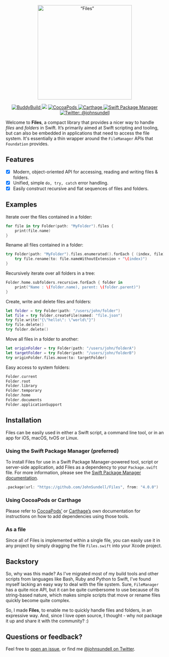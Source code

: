 <p align="center">
    <img src="logo.png" width="300" max-width="50%" alt=“Files” />
</p>

<p align="center">
    <a href="https://dashboard.buddybuild.com/apps/5932f7d9b0c2b000015d6b79/build/latest?branch=master">
        <img src="https://dashboard.buddybuild.com/api/statusImage?appID=5932f7d9b0c2b000015d6b79&branch=master&build=latest" alt="BuddyBuild" />
    </a>
    <img src="https://img.shields.io/badge/Swift-5.0-orange.svg" />
    <a href="https://cocoapods.org/pods/Files">
        <img src="https://img.shields.io/cocoapods/v/Files.svg" alt="CocoaPods" />
    </a>
    <a href="https://github.com/Carthage/Carthage">
        <img src="https://img.shields.io/badge/carthage-compatible-4BC51D.svg?style=flat" alt="Carthage" />
    </a>
    <a href="https://swift.org/package-manager">
        <img src="https://img.shields.io/badge/spm-compatible-brightgreen.svg?style=flat" alt="Swift Package Manager" />
    </a>
    <a href="https://twitter.com/johnsundell">
        <img src="https://img.shields.io/badge/contact-@johnsundell-blue.svg?style=flat" alt="Twitter: @johnsundell" />
    </a>
</p>

Welcome to **Files**, a compact library that provides a nicer way to handle *files* and *folders*  in Swift. It’s primarily aimed at Swift scripting and tooling, but can also be embedded in applications that need to access the file system. It's essentially a thin wrapper around the `FileManager` APIs that `Foundation` provides.

## Features

- [X] Modern, object-oriented API for accessing, reading and writing files & folders.
- [X] Unified, simple `do, try, catch` error handling.
- [X] Easily construct recursive and flat sequences of files and folders.

## Examples

Iterate over the files contained in a folder:

```swift
for file in try Folder(path: "MyFolder").files {
    print(file.name)
}
```

Rename all files contained in a folder:

```swift
try Folder(path: "MyFolder").files.enumerated().forEach { (index, file) in
    try file.rename(to: file.nameWithoutExtension + "\(index)")
}
```

Recursively iterate over all folders in a tree:

```swift
Folder.home.subfolders.recursive.forEach { folder in
    print("Name : \(folder.name), parent: \(folder.parent)")
}
```

Create, write and delete files and folders:

```swift
let folder = try Folder(path: "/users/john/folder")
let file = try folder.createFile(named: "file.json")
try file.write("{\"hello\": \"world\"}")
try file.delete()
try folder.delete()
```

Move all files in a folder to another:

```swift
let originFolder = try Folder(path: "/users/john/folderA")
let targetFolder = try Folder(path: "/users/john/folderB")
try originFolder.files.move(to: targetFolder)
```

Easy access to system folders:

```swift
Folder.current
Folder.root
Folder.library
Folder.temporary
Folder.home
Folder.documents
Folder.applicationSupport
```

## Installation

Files can be easily used in either a Swift script, a command line tool, or in an app for iOS, macOS, tvOS or Linux.

### Using the Swift Package Manager (preferred)

To install Files for use in a Swift Package Manager-powered tool, script or server-side application, add Files as a dependency to your `Package.swift` file. For more information, please see the [Swift Package Manager documentation](https://github.com/apple/swift-package-manager/tree/master/Documentation).

```swift
.package(url: "https://github.com/JohnSundell/Files", from: "4.0.0")
```

### Using CocoaPods or Carthage

Please refer to [CocoaPods’](https://cocoapods.org) or [Carthage’s](https://github.com/Carthage/Carthage) own documentation for instructions on how to add dependencies using those tools.

### As a file

Since all of Files is implemented within a single file, you can easily use it in any project by simply dragging the file `Files.swift` into your Xcode project.

## Backstory

So, why was this made? As I've migrated most of my build tools and other scripts from languages like Bash, Ruby and Python to Swift, I've found myself lacking an easy way to deal with the file system. Sure, `FileManager` has a quite nice API, but it can be quite cumbersome to use because of its string-based nature, which makes simple scripts that move or rename files quickly become quite complex.

So, I made **Files**, to enable me to quickly handle files and folders, in an expressive way. And, since I love open source, I thought - why not package it up and share it with the community? :)

## Questions or feedback?

Feel free to [open an issue](https://github.com/JohnSundell/Files/issues/new), or find me [@johnsundell on Twitter](https://twitter.com/johnsundell).
